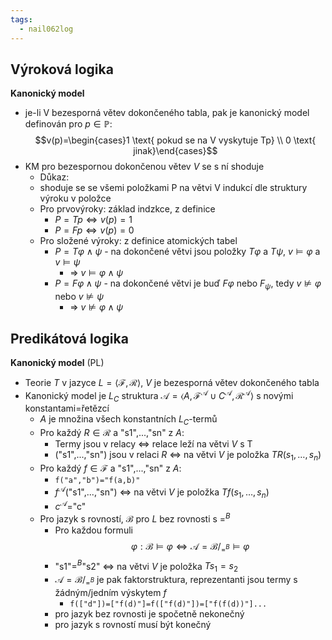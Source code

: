 ```yaml
---
tags:
  - nail062log
---
```

## Výroková logika
**Kanonický model**
- je-li V bezesporná větev dokončeného tabla, pak je kanonický model definován pro $p \in \mathbb{P}$: $$v(p)=\begin{cases}1 \text{ pokud se na V vyskytuje Tp} \\
0 \text{ jinak}\end{cases}$$
- KM pro bezespornou dokončenou větev $V$ se s ní shoduje
	- Důkaz: 
	- shoduje se se všemi položkami P na větvi V indukcí dle struktury výroku v položce
	- Pro prvovýroky: základ indzkce, z definice
		- $P=Tp \Leftrightarrow v(p)=1$
		- $P=Fp \Leftrightarrow v(p)=0$
	- Pro složené výroky: z definice atomických tabel
		- $P=T \varphi \wedge \psi$ - na dokončené větvi jsou položky $T \varphi$ a $T \psi$, $v \models \varphi$ a $v \models \psi$
			- => $v \models \varphi \wedge \psi$
		- $P = F \varphi \wedge \psi$ - na dokončené větvi je buď $F \varphi$ nebo $F_\psi$, tedy $v \not\models \varphi$ nebo $v\not\models \psi$ 
			- => $v \not\models \varphi \wedge \psi$

## Predikátová logika
**Kanonický model** (PL)
- Teorie $T$ v jazyce $L=\langle \mathcal{F},\mathcal{R}\rangle$, $V$ je bezesporná větev dokončeného tabla
- Kanonický model je $L_{C}$ struktura $\mathcal{A}=\langle A, \mathcal{F}^{\mathcal{A}} \cup C^{\mathcal{A}}, \mathcal{R}^{\mathcal{A}}\rangle$ s novými konstantami=řetězcí
	- $A$ je množina všech konstantních $L_{C}$-termů
	- Pro každý $R \in \mathcal{R}$ a "s1",...,"sn" z $A$:
		- Termy jsou v relacy <=> relace leží na větvi $V$ s T
		- ("s1",...,"sn") jsou v relaci $R$ <=> na větvi $V$ je položka $T R(s_{1},\dots,s_{n})$
	- Pro každý $f \in \mathcal{F}$ a "s1",...,"sn" z $A$:
		- `f("a","b")="f(a,b)"`
		- $f^\mathcal{A}($"s1",...,"sn"$)$  <=> na větvi $V$ je položka $T f(s_{1},\dots,s_{n})$
		- $c^\mathcal{A}=$"c"
	- Pro jazyk s rovností, $\mathcal{B}$ pro $L$ bez rovnosti s  $=^{B}$
		- Pro každou formuli $$\varphi: \mathcal{B} \models \varphi \Leftrightarrow \mathcal{A}=\mathcal{B}/_{=^{B}}\models \varphi$$
		- "s1"$=^{B}$"s2" <=> na větvi $V$ je položka $Ts_{1}=s_{2}$
		- $\mathcal{A}=\mathcal{B}/_{=^{B}}$ je pak faktorstruktura, reprezentanti jsou termy s žádným/jedním výskytem $f$
			- `f(["d"])=["f(d)"]=f(["f(d)"])=["f(f(d))"]...`
		- pro jazyk bez rovnosti je spočetně nekonečný
		- pro jazyk s rovností musí být konečný